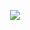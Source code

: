 <p align="center">
    <a href="https://github.com/Katalam/AmmuNation/actions/workflows/test.yml">
        <img src="https://github.com/Katalam/AmmuNation/actions/workflows/test.yml/badge.svg?branch=master" /> 
    </a>
</p>
